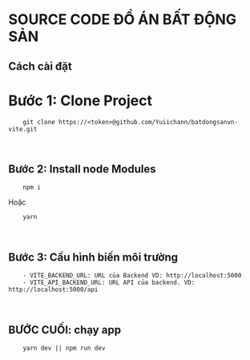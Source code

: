 


### <h1>SOURCE CODE ĐỒ ÁN BẤT ĐỘNG SẢN</h1>


## Cách cài đặt

# Bước 1: Clone Project
```
    git clone https://<token>@github.com/Yuiichann/batdongsanvn-vite.git
```

<br>

## Bước 2: Install node Modules

```
    npm i 
```

<p>Hoặc</p>

```
    yarn
```

<br>

## Bước 3: Cấu hình biến môi trường

```
    - VITE_BACKEND_URL: URL của Backend VD: http://localhost:5000
    - VITE_API_BACKEND_URL: URL API của backend. VD: http://localhost:5000/api
```

<br>

## BƯỚC CUỐI: chạy app

```
    yarn dev || npm run dev
```

